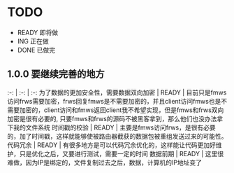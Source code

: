 # TODO

* READY 即将做
* ING 正在做
* DONE 已做完

## 1.0.0 要继续完善的地方

:-: | :-: | :-:
为了数据的更加安全性，需要数据双向加密 | READY | 目前只是fmws访问frws需要加密，frws回复fmws是不需要加密的，并且client访问fmws也是不需要加密的，client访问和fmws返回client我不希望实现，但是fmws和frws双向加密是很有必要的, 只要fmws和frws的源码不被黑客拿到，那么他们也没办法拿下我的文件系统
时间戳的校验 | READY | 主要是fmws访问frws，是很有必要的，加了时间戳，这样就能够使被路由器截获的数据包被重组发送过来的可能性。
代码冗余 | READY | 有很多地方是可以代码冗余优化的，这样能让代码更加好维护，只是优化之后，又要进行测试，需要一定的时间
数据前期 | READY | 这里很难做，因为IP是绑定的，文件复制过去之后，数据，计算机的IP地址变了